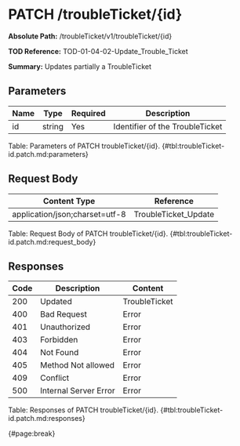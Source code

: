 <!--
    ATTENTION: This file was generated via gradle!
               Do NOT manually edit this file! Any such changes will be overwritten!
-->

# PATCH /troubleTicket/{id}

**Absolute Path:** /troubleTicket/v1/troubleTicket/{id}

**TOD Reference:** TOD-01-04-02-Update_Trouble_Ticket

**Summary:** Updates partially a TroubleTicket

## Parameters

| Name | Type | Required | Description |
| ------ | ------ | --- | ------------ |
| id | string | Yes | Identifier of the TroubleTicket |

Table: Parameters of PATCH troubleTicket/{id}. {#tbl:troubleTicket-id.patch.md:parameters}

## Request Body

| Content Type | Reference |
|--------------|-----------|
| application/json;charset=utf-8 | TroubleTicket_Update |

Table: Request Body of PATCH troubleTicket/{id}. {#tbl:troubleTicket-id.patch.md:request_body}

## Responses

| Code | Description | Content |
|------|-------------|---------|
| 200 | Updated | TroubleTicket |
| 400 | Bad Request | Error |
| 401 | Unauthorized | Error |
| 403 | Forbidden | Error |
| 404 | Not Found | Error |
| 405 | Method Not allowed | Error |
| 409 | Conflict | Error |
| 500 | Internal Server Error | Error |

Table: Responses of PATCH troubleTicket/{id}. {#tbl:troubleTicket-id.patch.md:responses}

{#page:break}
